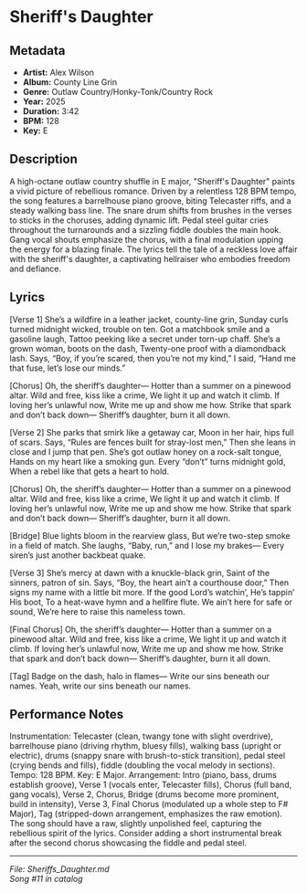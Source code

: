 # Sheriff's Daughter

## Metadata
- **Artist:** Alex Wilson
- **Album:** County Line Grin
- **Genre:** Outlaw Country/Honky-Tonk/Country Rock
- **Year:** 2025
- **Duration:** 3:42
- **BPM:** 128
- **Key:** E

## Description
A high-octane outlaw country shuffle in E major, "Sheriff's Daughter" paints a vivid picture of rebellious romance. Driven by a relentless 128 BPM tempo, the song features a barrelhouse piano groove, biting Telecaster riffs, and a steady walking bass line. The snare drum shifts from brushes in the verses to sticks in the choruses, adding dynamic lift. Pedal steel guitar cries throughout the turnarounds and a sizzling fiddle doubles the main hook. Gang vocal shouts emphasize the chorus, with a final modulation upping the energy for a blazing finale. The lyrics tell the tale of a reckless love affair with the sheriff's daughter, a captivating hellraiser who embodies freedom and defiance.

## Lyrics

[Verse 1]
She’s a wildfire in a leather jacket, county-line grin,
Sunday curls turned midnight wicked, trouble on ten.
Got a matchbook smile and a gasoline laugh,
Tattoo peeking like a secret under torn-up chaff.
She’s a grown woman, boots on the dash,
Twenty-one proof with a diamondback lash.
Says, “Boy, if you’re scared, then you’re not my kind,”
I said, “Hand me that fuse, let’s lose our minds.”

[Chorus]
Oh, the sheriff’s daughter—
Hotter than a summer on a pinewood altar.
Wild and free, kiss like a crime,
We light it up and watch it climb.
If loving her’s unlawful now,
Write me up and show me how.
Strike that spark and don’t back down—
Sheriff’s daughter, burn it all down.

[Verse 2]
She parks that smirk like a getaway car,
Moon in her hair, hips full of scars.
Says, “Rules are fences built for stray-lost men,”
Then she leans in close and I jump that pen.
She’s got outlaw honey on a rock-salt tongue,
Hands on my heart like a smoking gun.
Every “don’t” turns midnight gold,
When a rebel like that gets a heart to hold.

[Chorus]
Oh, the sheriff’s daughter—
Hotter than a summer on a pinewood altar.
Wild and free, kiss like a crime,
We light it up and watch it climb.
If loving her’s unlawful now,
Write me up and show me how.
Strike that spark and don’t back down—
Sheriff’s daughter, burn it all down.

[Bridge]
Blue lights bloom in the rearview glass,
But we’re two-step smoke in a field of match.
She laughs, “Baby, run,” and I lose my brakes—
Every siren’s just another backbeat quake.

[Verse 3]
She’s mercy at dawn with a knuckle-black grin,
Saint of the sinners, patron of sin.
Says, “Boy, the heart ain’t a courthouse door,”
Then signs my name with a little bit more.
If the good Lord’s watchin’, He’s tappin’ His boot,
To a heat-wave hymn and a hellfire flute.
We ain’t here for safe or sound,
We’re here to raise this nameless town.

[Final Chorus]
Oh, the sheriff’s daughter—
Hotter than a summer on a pinewood altar.
Wild and free, kiss like a crime,
We light it up and watch it climb.
If loving her’s unlawful now,
Write me up and show me how.
Strike that spark and don’t back down—
Sheriff’s daughter, burn it all down.

[Tag]
Badge on the dash, halo in flames—
Write our sins beneath our names.
Yeah, write our sins beneath our names.

## Performance Notes

Instrumentation: Telecaster (clean, twangy tone with slight overdrive), barrelhouse piano (driving rhythm, bluesy fills), walking bass (upright or electric), drums (snappy snare with brush-to-stick transition), pedal steel (crying bends and fills), fiddle (doubling the vocal melody in sections). Tempo: 128 BPM. Key: E Major. Arrangement: Intro (piano, bass, drums establish groove), Verse 1 (vocals enter, Telecaster fills), Chorus (full band, gang vocals), Verse 2, Chorus, Bridge (drums become more prominent, build in intensity), Verse 3, Final Chorus (modulated up a whole step to F# Major), Tag (stripped-down arrangement, emphasizes the raw emotion). The song should have a raw, slightly unpolished feel, capturing the rebellious spirit of the lyrics. Consider adding a short instrumental break after the second chorus showcasing the fiddle and pedal steel.

---
*File: Sheriffs_Daughter.md*  
*Song #11 in catalog*
